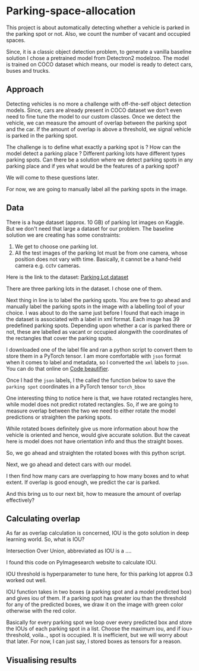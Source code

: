 # Parking-space-allocation

This project is about automatically detecting whether a vehicle is parked in the parking spot or not. Also, we count the number of vacant and occupied spaces.

Since, it is a classic object detection problem, to generate a vanilla baseline solution I chose a pretrained model from Detectron2 modelzoo. The model is trained on COCO dataset which means, our model is ready to detect cars, buses and trucks.

## Approach

Detecting vehicles is no more a challenge with off-the-self object detection models. Since, cars are already present in COCO dataset we don't even need to fine tune the model to our custom classes. Once we detect the vehicle, we can measure the amount of overlap between the parking spot and the car. If the amount of overlap is above a threshold, we signal vehicle is parked in the parking spot.

The challenge is to define what exactly a parking spot is ? How can the model detect a parking place ? Different parking lots have different types parking spots. Can there be a solution where we detect parking spots in any parking place and if yes what would be the features of a parking spot?

We will come to these questions later.

For now, we are going to manually label all the parking spots in the image.

## Data

There is a huge dataset (approx. 10 GB)  of parking lot images on Kaggle. But we don't need that large a dataset for our problem. 
The baseline solution we are creating has some constraints:

1. We get to choose one parking lot.
2. All the test images of the parking lot must be from one camera, whose position does not vary with time. Basically, it cannot be a hand-held camera e.g. cctv cameras.

Here is the link to the dataset: [Parking Lot dataset](https://www.kaggle.com/blanderbuss/parking-lot-dataset)

There are three parking lots in the dataset. I chose one of them.

Next thing in line is to label the parking spots. You are free to go ahead and manually label the parking spots in the image with a labelling tool of your choice. I was about to do the same just before I found that each image in the dataset is associated with a label in xml format. Each image has 39 predefined parking spots. Depending upon whether a car is parked there or not, these are labelled as vacant or occupied alongwith the coordinates of the rectangles that cover the parking spots.

I downloaded one of the label file and ran a python script to convert them to store them in a PyTorch tensor. I am more comfortable with `json` format when it comes to label and metadata, so I converted the `xml` labels to `json`. You can do that online on [Code beautifier](https://codebeautify.org/).

Once I had the `json` labels, I the called the function below to save the `parking spot` coordinates in a PyTorch tensor `torch_bbox`  


One interesting thing to notice here is that, we have rotated rectangles here, while model does not predict rotated rectangles. So, if we are going to measure overlap between the two we need to either rotate the model predictions or straighten the parking spots. 

While rotated boxes definitely give us more information about how the vehicle is oriented and hence, would give accurate solution. But the caveat here is model does not have orientation info and thus the straight boxes. 

So, we go ahead and straighten the rotated boxes with this python script.

Next, we go ahead and detect cars with our model.

I then find how many cars are overlapping to how many boxes and to what extent. If overlap is good enough, we predict the car is parked.

And this bring us to our next bit, how to measure the amount of overlap effectively?

## Calculating overlap

As far as overlap calculation is concerned, IOU is the goto solution in deep learning world. So, what is IOU?

Intersection Over Union, abbreviated as IOU is a ....

I found this code on PyImagesearch website to calculate IOU.

IOU threshold is hyperparameter to tune here, for this parking lot approx 0.3 worked out well.

IOU function takes in two boxes (a parking spot and a model predicted box) and gives iou of them. If a parking spot has greater iou than the threshold for any of the predicted boxes, we draw it on the image with green color otherwise with the red color.

Basically for every parking spot we loop over every predicted box and store the IOUs of each parking spot in a list. Choose the maximum iou, and if iou> threshold, voila.., spot is occupied. It is inefficient, but we will worry about that later. For now, I can just say, I stored boxes as tensors for a reason.


## Visualising results





